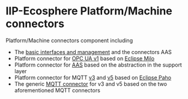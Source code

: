 # IIP-Ecosphere Platform/Machine connectors

Platform/Machine connectors component including
  * The [basic interfaces and management](https://github.com/iip-ecosphere/platform/tree/main/platform/connectors/connectors/README.md) and the connectors AAS
  * Platform connector for [OPC UA v1](https://github.com/iip-ecosphere/platform/tree/main/platform/connectors/connectors.opcuav1/README.md) based on [Eclipse Milo](https://projects.eclipse.org/projects/iot.milo)
  * Platform connector for [AAS](https://github.com/iip-ecosphere/platform/tree/main/platform/connectors/connectors.basyx/README.md) based on the abstraction in the support layer
  * Platform connector for MQTT [v3](https://github.com/iip-ecosphere/platform/tree/main/platform/connectors/connectors.mqttv3/README.md) and [v5](https://github.com/iip-ecosphere/platform/tree/main/platform/connectors/connectors.mqttv5/README.md) based on [Eclipse Paho](https://www.eclipse.org/paho/)
  * The generic [MQTT connector](https://github.com/iip-ecosphere/platform/tree/main/platform/connectors/connectors.mqtt/README.md) for v3 and v5 based on the two aforementioned MQTT connectors
